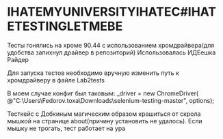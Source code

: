 # IHATEMYUNIVERSITYIHATEC#IHATETESTINGLETMEBE

Тесты гонялись на хроме 90.44 с использованием хромдрайвера(для удобства запихнул драйвер в репозиторий)
Использовалась ИДЕешка Райдер 

Для запуска тестов необходимо вручную изменить путь к хромдрайверу в файле Lab2tests 

В моем случае конфиг был таковым: _driver = new ChromeDriver( @"C:\Users\Fedorov.toxa\Downloads\selenium-testing-master\", options);

Тесткейс с Добкиным магическим образом крашиться от скрола мышкой на странице about(причину установить не удалось). Если мышку не трогать, тест работает на ура

